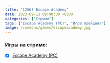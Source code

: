 ```yaml
---
title: "[256] Escape Academy"
date: 2023-09-11 09:00:00 +0300
categories: ["Стримы"]
tags: ["Escape Academy (PC)", "Игра пройдена"]
image: /commons/games/escapeacademy.jpg
---
```


### Игры на стриме:
+ [x] [Escape Academy (PC)](/tags/escape-academy-pc)
